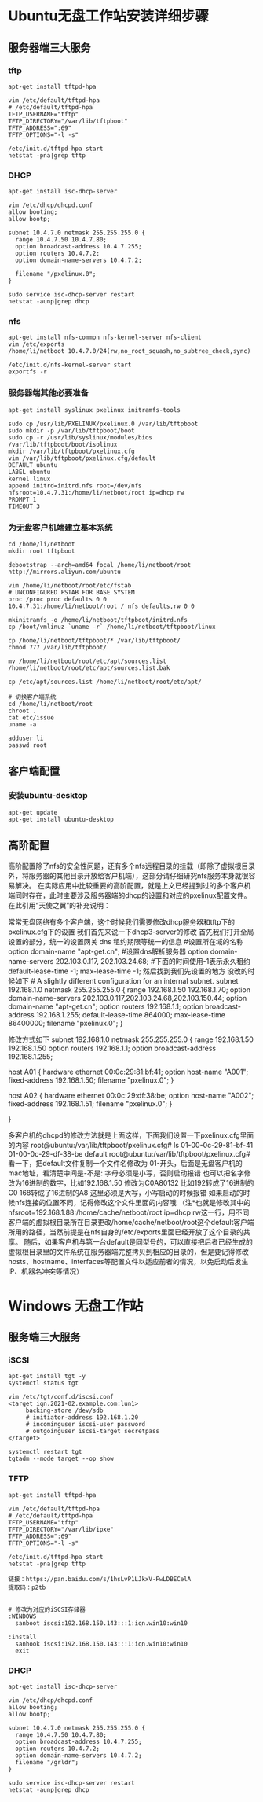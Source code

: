 # Ubuntu无盘工作站安装详细步骤

## 服务器端三大服务

### tftp

```shell
apt-get install tftpd-hpa

vim /etc/default/tftpd-hpa
# /etc/default/tftpd-hpa
TFTP_USERNAME="tftp"
TFTP_DIRECTORY="/var/lib/tftpboot"
TFTP_ADDRESS=":69"
TFTP_OPTIONS="-l -s"

/etc/init.d/tftpd-hpa start
netstat -pna|grep tftp
```

### DHCP

```shell
apt-get install isc-dhcp-server

vim /etc/dhcp/dhcpd.conf
allow booting;
allow bootp;

subnet 10.4.7.0 netmask 255.255.255.0 {
  range 10.4.7.50 10.4.7.80;
  option broadcast-address 10.4.7.255;
  option routers 10.4.7.2;
  option domain-name-servers 10.4.7.2;

  filename "/pxelinux.0";
}

sudo service isc-dhcp-server restart
netstat -aunp|grep dhcp
```

### nfs

```shell
apt-get install nfs-common nfs-kernel-server nfs-client
vim /etc/exports
/home/li/netboot 10.4.7.0/24(rw,no_root_squash,no_subtree_check,sync)

/etc/init.d/nfs-kernel-server start
exportfs -r
```

### 服务器端其他必要准备

```shell
apt-get install syslinux pxelinux initramfs-tools

sudo cp /usr/lib/PXELINUX/pxelinux.0 /var/lib/tftpboot
sudo mkdir -p /var/lib/tftpboot/boot
sudo cp -r /usr/lib/syslinux/modules/bios /var/lib/tftpboot/boot/isolinux
mkdir /var/lib/tftpboot/pxelinux.cfg
vim /var/lib/tftpboot/pxelinux.cfg/default
DEFAULT ubuntu
LABEL ubuntu
kernel linux
append initrd=initrd.nfs root=/dev/nfs nfsroot=10.4.7.31:/home/li/netboot/root ip=dhcp rw
PROMPT 1
TIMEOUT 3
```

### 为无盘客户机端建立基本系统

```shell
cd /home/li/netboot
mkdir root tftpboot

debootstrap --arch=amd64 focal /home/li/netboot/root http://mirrors.aliyun.com/ubuntu

vim /home/li/netboot/root/etc/fstab
# UNCONFIGURED FSTAB FOR BASE SYSTEM
proc /proc proc defaults 0 0
10.4.7.31:/home/li/netboot/root / nfs defaults,rw 0 0

mkinitramfs -o /home/li/netboot/tftpboot/initrd.nfs
cp /boot/vmlinuz-`uname -r` /home/li/netboot/tftpboot/linux

cp /home/li/netboot/tftpboot/* /var/lib/tftpboot/
chmod 777 /var/lib/tftpboot/

mv /home/li/netboot/root/etc/apt/sources.list /home/li/netboot/root/etc/apt/sources.list.bak

cp /etc/apt/sources.list /home/li/netboot/root/etc/apt/

# 切换客户端系统
cd /home/li/netboot/root
chroot .
cat etc/issue
uname -a

adduser li
passwd root
```

## 客户端配置

### 安装ubuntu-desktop

```shell
apt-get update
apt-get install ubuntu-desktop
```

## 高阶配置


高阶配置除了nfs的安全性问题，还有多个nfs远程目录的挂载（即除了虚拟根目录外，将服务器的其他目录开放给客户机端），这部分请仔细研究nfs服务本身就很容易解决。
在实际应用中比较重要的高阶配置，就是上文已经提到过的多个客户机端同时存在，此时主要涉及服务器端的dhcp的设置和对应的pxelinux配置文件。在此引用“天使之翼”的补充说明：

常常无盘网络有多个客户端，这个时候我们需要修改dhcp服务器和tftp下的pxelinux.cfg下的设置
我们首先来说一下dhcp3-server的修改
首先我们打开全局设置的部分，统一的设置网关 dns 租约期限等统一的信息
\#设置所在域的名称
option domain-name "apt-get.cn";
\#设置dns解析服务器
option domain-name-servers 202.103.0.117, 202.103.24.68;
\#下面的时间使用-1表示永久租约
default-lease-time -1;
max-lease-time -1;
然后找到我们先设置的地方
没改的时候如下
\# A slightly different configuration for an internal subnet.
subnet 192.168.1.0 netmask 255.255.255.0 {
range 192.168.1.50 192.168.1.70;
option domain-name-servers 202.103.0.117,202.103.24.68,202.103.150.44;
option domain-name "apt-get.cn";
option routers 192.168.1.1;
option broadcast-address 192.168.1.255;
default-lease-time 864000;
max-lease-time 86400000;
filename "pxelinux.0";
}

修改方式如下
subnet 192.168.1.0 netmask 255.255.255.0 {
range 192.168.1.50 192.168.1.50
option routers 192.168.1.1;
option broadcast-address 192.168.1.255;

host A01 {
hardware ethernet 00:0c:29:81:bf:41;
option host-name "A001";
fixed-address 192.168.1.50;
filename "pxelinux.0";
}

host A02 {
hardware ethernet 00:0c:29:df:38:be;
option host-name "A002";
fixed-address 192.168.1.51;
filename "pxelinux.0";
}

}

多客户机的dhcpd的修改方法就是上面这样，下面我们设置一下pxelinux.cfg里面的内容
root@ubuntu:/var/lib/tftpboot/pxelinux.cfg# ls
01-00-0c-29-81-bf-41 01-00-0c-29-df-38-be default
root@ubuntu:/var/lib/tftpboot/pxelinux.cfg#
看一下，把default文件复制一个文件名修改为
01-开头，后面是无盘客户机的mac地址，看清楚中间是-不是: 字母必须是小写，否则启动报错
也可以把名字修改为16进制的数字，比如192.168.1.50
修改为C0A80132
比如192转成了16进制的C0
168转成了16进制的A8
这里必须是大写，小写启动的时候报错
如果启动的时候nfs连接的位置不同，记得修改这个文件里面的内容哦
（注*也就是修改其中的nfsroot=192.168.1.88:/home/cache/netboot/root ip=dhcp rw这一行，用不同客户端的虚拟根目录所在目录更改/home/cache/netboot/root这个default客户端所用的路径，当然前提是在nfs自身的/etc/exports里面已经开放了这个目录的共享。
随后，如果客户机与第一台default是同型号的，可以直接把后者已经生成的虚拟根目录里的文件系统在服务器端完整拷贝到相应的目录的，但是要记得修改hosts、hostname、interfaces等配置文件以适应前者的情况，以免启动后发生IP、机器名冲突等情况）



# Windows 无盘工作站

## 服务端三大服务

### iSCSI

```shell
apt-get install tgt -y
systemctl status tgt

vim /etc/tgt/conf.d/iscsi.conf
<target iqn.2021-02.example.com:lun1>
     backing-store /dev/sdb
     # initiator-address 192.168.1.20
     # incominguser iscsi-user password
     # outgoinguser iscsi-target secretpass
</target>

systemctl restart tgt
tgtadm --mode target --op show
```

### TFTP

```shell
apt-get install tftpd-hpa

vim /etc/default/tftpd-hpa
# /etc/default/tftpd-hpa
TFTP_USERNAME="tftp"
TFTP_DIRECTORY="/var/lib/ipxe"
TFTP_ADDRESS=":69"
TFTP_OPTIONS="-l -s"

/etc/init.d/tftpd-hpa start
netstat -pna|grep tftp

链接：https://pan.baidu.com/s/1hsLvP1LJkxV-FwLDBECelA 
提取码：p2tb 


# 修改为对应的iSCSI存储器
:WINDOWS
  sanboot iscsi:192.168.150.143:::1:iqn.win10:win10

:install
  sanhook iscsi:192.168.150.143:::1:iqn.win10:win10
  exit

```

### DHCP

```shell
apt-get install isc-dhcp-server

vim /etc/dhcp/dhcpd.conf
allow booting;
allow bootp;

subnet 10.4.7.0 netmask 255.255.255.0 {
  range 10.4.7.50 10.4.7.80;
  option broadcast-address 10.4.7.255;
  option routers 10.4.7.2;
  option domain-name-servers 10.4.7.2;
  filename "/grldr";
}

sudo service isc-dhcp-server restart
netstat -aunp|grep dhcp
```















